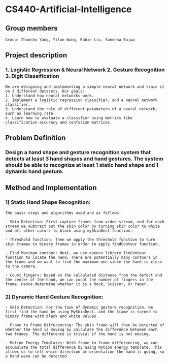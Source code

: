 # CS440-Artificial-Intelligence

## Group members
```
Group: Zhuoshu Yang, Yifan Wang, Robin Liu, Sameena Bajwa
```

## Project description
### 1. Logistic Regression & Neural Network 2. Gesture Recognition 3. Digit Classification
```
We are designing and implementing a simple neural network and train it on 3 different datasets. Our goals: 
1. Understand how neural networks work. 
2. Implement a logistic regression classifier, and a neural network classifier. 
3. Understand the role of different parameters of a neural network, such as learning rate.
4. Learn how to evaluate a classifier using metrics like classification accuracy and confusion matrices.
```
## Problem Definition
### Design a hand shape and gesture recognition system that detects at least 3 hand shapes and hand gestures. The system should be able to recognize at least 1 static hand shape and 1 dynamic hand gesture.

## Method and Implementation
### 1) Static Hand Shape Recognition:
```
The basic steps and algorithms used are as follows:

· Skin Detection: First capture frames from video stream, and for each stream we subtract out the skin color by turning skin color to white and all other colors to black using mySkinDect function.

· Threshold function: Then we apply the threshold function to turn skin frames to binary frames in order to apply findContour function.

· Find Maximum contour: Next, we use opencv library finContour function to locate the hand. There are potentially many contours in the frame and we want to find the maximum one since the hand is close to the camera.

· Count fingers: Based on the calculated distance from the defect and the center of the hand, we can count the number of fingers in the frame. Hence determine whether it is a Rock, Scissor, or Paper.
```
### 2) Dynamic Hand Gesture Recognition:
```
· Skin Detection: For the task of dynamic gesture recognition, we first find the hand by using MySkinDect, and the frame is turned to binary frame with black and white values.

· Frame to Frame Differencing: The skin frame will then be detected of whether the hand is moving by calculate the difference between each two frames. The difference is trivial if the hand is not moving.

· Motion Energy Templates: With frame to frame differencing, we can accumulate the total difference by using motion energy template. This allows us to tell which direction or orientation the hand is going, so a hand wave can be detected.
```
